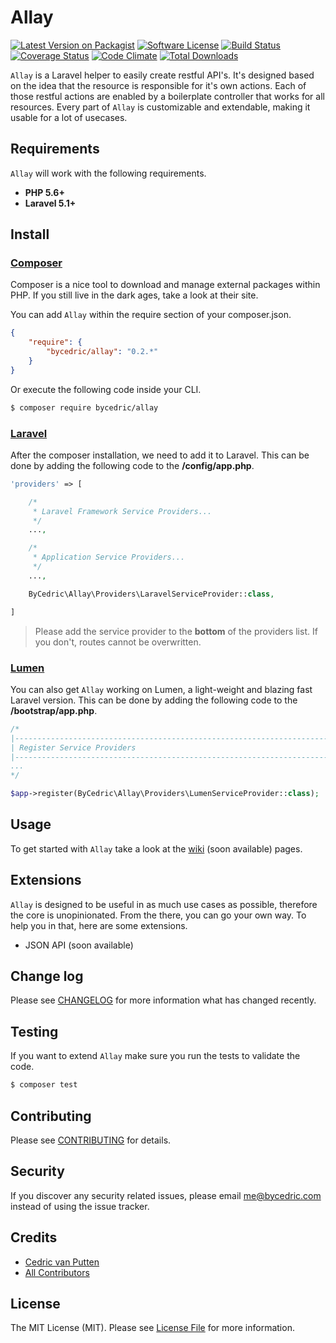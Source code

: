 # Allay
[![Latest Version on Packagist][icon-version]][link-version]
[![Software License][icon-license]](LICENSE.md)
[![Build Status][icon-build]][link-build]
[![Coverage Status][icon-coverage]][link-coverage]
[![Code Climate][icon-climate]][link-climate]
[![Total Downloads][icon-downloads]][link-downloads]

`Allay` is a Laravel helper to easily create restful API's.
It's designed based on the idea that the resource is responsible for it's own actions.
Each of those restful actions are enabled by a boilerplate controller that works for all resources.
Every part of `Allay` is customizable and extendable, making it usable for a lot of usecases.

## Requirements
`Allay` will work with the following requirements.

- **PHP 5.6+**
- **Laravel 5.1+**

## Install

### [Composer](https://getcomposer.org/)
Composer is a nice tool to download and manage external packages within PHP.
If you still live in the dark ages, take a look at their site.

You can add `Allay` within the require section of your composer.json.

```json
{
    "require": {
        "bycedric/allay": "0.2.*"
    }
}
```

Or execute the following code inside your CLI.

```bash
$ composer require bycedric/allay
```

### [Laravel](http://laravel.com/)
After the composer installation, we need to add it to Laravel.
This can be done by adding the following code to the **/config/app.php**.

```php
'providers' => [

    /*
     * Laravel Framework Service Providers...
     */
    ...,

    /*
     * Application Service Providers...
     */
    ...,

    ByCedric\Allay\Providers\LaravelServiceProvider::class,

]
```

> Please add the service provider to the **bottom** of the providers list. If you don't, routes cannot be overwritten.

### [Lumen](http://lumen.laravel.com/)
You can also get `Allay` working on Lumen, a light-weight and blazing fast Laravel version.
This can be done by adding the following code to the **/bootstrap/app.php**.

```php
/*
|--------------------------------------------------------------------------
| Register Service Providers
|--------------------------------------------------------------------------
...
*/

$app->register(ByCedric\Allay\Providers\LumenServiceProvider::class);
```

## Usage
To get started with `Allay` take a look at the [wiki](../../wiki) (soon available) pages.

## Extensions
`Allay` is designed to be useful in as much use cases as possible, therefore the core is unopinionated.
From the there, you can go your own way. To help you in that, here are some extensions.

- JSON API (soon available)

## Change log
Please see [CHANGELOG](CHANGELOG.md) for more information what has changed recently.

## Testing
If you want to extend `Allay` make sure you run the tests to validate the code.

```bash
$ composer test
```

## Contributing
Please see [CONTRIBUTING](CONTRIBUTING.md) for details.

## Security
If you discover any security related issues, please email me@bycedric.com instead of using the issue tracker.

## Credits
- [Cedric van Putten](https://github.com/byCedric)
- [All Contributors](../../contributors)

## License
The MIT License (MIT). Please see [License File](LICENSE.md) for more information.

[icon-version]: https://img.shields.io/packagist/v/byCedric/Allay.svg?style=flat-square
[icon-license]: https://img.shields.io/badge/license-MIT-brightgreen.svg?style=flat-square
[icon-build]: https://img.shields.io/travis/byCedric/Allay/master.svg?style=flat-square
[icon-coverage]: https://img.shields.io/coveralls/byCedric/Allay/master.svg?style=flat-square
[icon-climate]: https://img.shields.io/codeclimate/github/byCedric/Allay.svg?style=flat-square
[icon-downloads]: https://img.shields.io/packagist/dt/bycedric/allay.svg?style=flat-square

[link-version]: https://packagist.org/packages/bycedric/allay
[link-build]: https://travis-ci.org/byCedric/Allay
[link-coverage]: https://coveralls.io/r/byCedric/Allay
[link-climate]: https://codeclimate.com/github/byCedric/Allay
[link-downloads]: https://packagist.org/packages/bycedric/allay
[link-ext-json-api]: https://github.com/byCedric/Allay-json-api
